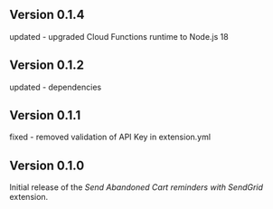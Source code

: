 ## Version 0.1.4

updated - upgraded Cloud Functions runtime to Node.js 18

## Version 0.1.2

updated - dependencies

## Version 0.1.1

fixed - removed validation of API Key in extension.yml

## Version 0.1.0

Initial release of the _Send Abandoned Cart reminders with SendGrid_ extension.
